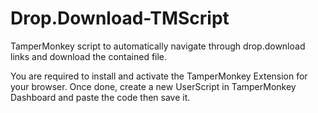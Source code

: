 # Drop.Download-TMScript
TamperMonkey script to automatically navigate through drop.download links and download the contained file.

You are required to install and activate the TamperMonkey Extension for your browser.
Once done, create a new UserScript in TamperMonkey Dashboard and paste the code then save it.
